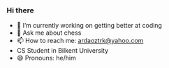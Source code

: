 ### Hi there

- 🔭 I’m currently working on getting better at coding
- 💬 Ask me about chess
- 📫 How to reach me: ardaoztrk@yahoo.com 
- CS Student in Bilkent University
- 😄 Pronouns: he/him

